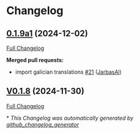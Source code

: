 # Changelog

## [0.1.9a1](https://github.com/OpenVoiceOS/ovos-skill-number-facts/tree/0.1.9a1) (2024-12-02)

[Full Changelog](https://github.com/OpenVoiceOS/ovos-skill-number-facts/compare/V0.1.8...0.1.9a1)

**Merged pull requests:**

- import galician translations [\#21](https://github.com/OpenVoiceOS/ovos-skill-number-facts/pull/21) ([JarbasAl](https://github.com/JarbasAl))

## [V0.1.8](https://github.com/OpenVoiceOS/ovos-skill-number-facts/tree/V0.1.8) (2024-11-30)

[Full Changelog](https://github.com/OpenVoiceOS/ovos-skill-number-facts/compare/0.1.8...V0.1.8)



\* *This Changelog was automatically generated by [github_changelog_generator](https://github.com/github-changelog-generator/github-changelog-generator)*

